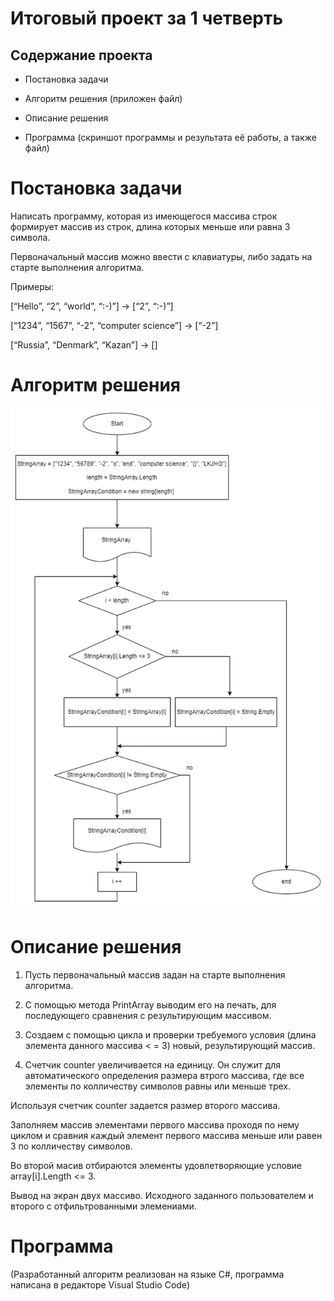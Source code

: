 # Итоговый проект за 1 четверть

## Содержание проекта

* Постановка задачи

* Алгоритм решения (приложен файл)

* Описание решения

* Программа (скриншот программы и результата её работы, а также файл)


# Постановка задачи

Написать программу, которая из имеющегося массива строк формирует массив из строк, длина которых меньше или равна 3 символа.

Первоначальный массив можно ввести с клавиатуры, либо задать на старте выполнения алгоритма.

Примеры:

[“Hello”, “2”, “world”, “:-)”] → [“2”, “:-)”]

[“1234”, “1567”, “-2”, “computer science”] → [“-2”]

[“Russia”, “Denmark”, “Kazan”] → []

# Алгоритм решения

![это Алгоритм решения](Diagram-FinalProject.png)

# Описание решения

1. Пусть первоначальный массив задан на старте выполнения алгоритма.

2. С помощью метода PrintArray выводим его на печать, для последующего сравнения с результирующим массивом.

3. Создаем с помощью цикла и проверки требуемого условия (длина элемента данного массива < = 3) новый, результирующий массив.

4.  Счетчик counter увеличивается на единицу. Он служит для автоматического определения размера втрого массива, где все элементы по колличеству символов равны или меньше трех.

Используя счетчик counter задается размер второго массива.

Заполняем массив элементами первого массива проходя по нему циклом и сравния каждый элемент первого массива меньше или равен 3 по колличеству символов.

Во второй масив отбираются элементы удовлетворяющие условие array[i].Length <= 3.

Вывод на экран двух массиво. Исходного заданного пользователем и второго с отфильтрованными элемениами.


# Программа

(Разработанный алгоритм реализован на языке C#, программа написана в редакторе Visual Studio Code)
